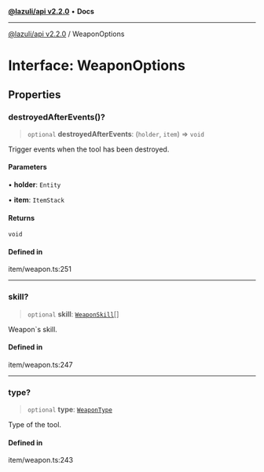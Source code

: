 [**@lazuli/api v2.2.0**](../README.md) • **Docs**

***

[@lazuli/api v2.2.0](../globals.md) / WeaponOptions

# Interface: WeaponOptions

## Properties

### destroyedAfterEvents()?

> `optional` **destroyedAfterEvents**: (`holder`, `item`) => `void`

Trigger events when the tool has been destroyed.

#### Parameters

• **holder**: `Entity`

• **item**: `ItemStack`

#### Returns

`void`

#### Defined in

item/weapon.ts:251

***

### skill?

> `optional` **skill**: [`WeaponSkill`](../classes/WeaponSkill.md)[]

Weapon`s skill.

#### Defined in

item/weapon.ts:247

***

### type?

> `optional` **type**: [`WeaponType`](../type-aliases/WeaponType.md)

Type of the tool.

#### Defined in

item/weapon.ts:243
